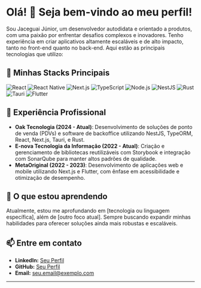 # Olá! 👋 Seja bem-vindo ao meu perfil!

Sou Jaceguai Júnior, um desenvolvedor autodidata e orientado a produtos, com uma paixão por enfrentar desafios complexos e inovadores. Tenho experiência em criar aplicativos altamente escaláveis e de alto impacto, tanto no front-end quanto no back-end. Aqui estão as principais tecnologias que utilizo:

## 🚀 Minhas Stacks Principais

![React](https://img.shields.io/badge/React-20232A?style=for-the-badge&logo=react&logoColor=61DAFB)
![React Native](https://img.shields.io/badge/React_Native-20232A?style=for-the-badge&logo=react&logoColor=61DAFB)
![Next.js](https://img.shields.io/badge/Next.js-000000?style=for-the-badge&logo=nextdotjs&logoColor=white)
![TypeScript](https://img.shields.io/badge/TypeScript-007ACC?style=for-the-badge&logo=typescript&logoColor=white)
![Node.js](https://img.shields.io/badge/Node.js-43853D?style=for-the-badge&logo=node-dot-js&logoColor=white)
![NestJS](https://img.shields.io/badge/NestJS-E0234E?style=for-the-badge&logo=nestjs&logoColor=white)
![Rust](https://img.shields.io/badge/Rust-000000?style=for-the-badge&logo=rust&logoColor=white)
![Tauri](https://img.shields.io/badge/Tauri-FFC131?style=for-the-badge&logo=tauri&logoColor=white)
![Flutter](https://img.shields.io/badge/Flutter-02569B?style=for-the-badge&logo=flutter&logoColor=white)

## 💼 Experiência Profissional

- **Oak Tecnologia (2024 - Atual)**: Desenvolvimento de soluções de ponto de venda (PDVs) e software de backoffice utilizando NestJS, TypeORM, React, Next.js, Tauri, e Rust.
- **E-nova Tecnologia da Informação (2022 - Atual)**: Criação e gerenciamento de bibliotecas reutilizáveis com Storybook e integração com SonarQube para manter altos padrões de qualidade.
- **MetaOriginal (2022 - 2023)**: Desenvolvimento de aplicações web e mobile utilizando Next.js e Flutter, com ênfase em acessibilidade e otimização de desempenho.

## 🌱 O que estou aprendendo

Atualmente, estou me aprofundando em [tecnologia ou linguagem específica], além de [outro foco atual]. Sempre buscando expandir minhas habilidades para oferecer soluções ainda mais robustas e escaláveis.

## 📫 Entre em contato

- **LinkedIn:** [Seu Perfil](link-do-seu-linkedin)
- **GitHub:** [Seu Perfil](link-do-seu-github)
- **Email:** [seu.email@exemplo.com](mailto:seu.email@exemplo.com)

---
